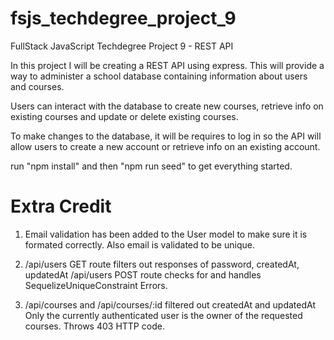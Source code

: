 # fsjs_techdegree_project_9
FullStack JavaScript Techdegree Project 9 - REST API

In this project I will be creating a REST API using express. This will provide a way to administer a school database containing information about users and courses. 

Users can interact with the database to create new courses, retrieve info on existing courses and update or delete existing courses. 

To make changes to the database, it will be requires to log in so the API will allow users to create a new account or retrieve info on an existing account. 

run "npm install" and then "npm run seed" to get everything started.

# Extra Credit
1) Email validation has been added to the User model to make sure it is formated correctly.
Also email is validated to be unique.

2) /api/users GET route filters out responses of password, createdAt, updatedAt
/api/users POST route checks for and handles SequelizeUniqueConstraint Errors.

3) /api/courses and /api/courses/:id filtered out createdAt and updatedAt
Only the currently authenticated user is the owner of the requested courses. Throws 403 HTTP code.

